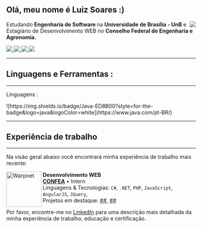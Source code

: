 ## Olá, meu nome é <strong> Luiz Soares :) </strong>

<img align='right' src="https://github-readme-stats.vercel.app/api?username=luizh-gsoares&theme=tokyonight&show_icons=true">

<div align="left">
    <p>
    Estudando <strong> Engenharia de Software </strong> na <strong> Universidade de Brasília - UnB</strong> 
    e Estagiário de Desenvolvimento WEB no <strong>Conselho Federal de Engenharia e Agronomia.</strong>
    </p>

<a href="https://www.instagram.com/luizh.gsoares/" alt="Instagram">
    <img src="https://img.shields.io/badge/Instagram-%23E4405F.svg?style=for-the-badge&logo=Instagram&logoColor=white"/>
</a>

<a href="https://www.linkedin.com/in/luizh.gsoares" alt="Linkedin">
    <img src="https://img.shields.io/badge/-Linkedin-ff3a5e?style=for-the-badge&logo=Linkedin&logoColor=FFF"/>
</a>

<a href="https://dev.to/luizhgsoares" alt="DEVTO">
    <img src="https://img.shields.io/badge/dev.to-0A0A0A?style=for-the-badge&logo=dev.to&logoColor=white"/>
</a>
<a href="https://www.twitter.com.br/luizhgsoares" alt="Twitter">
    <img src="https://img.shields.io/badge/Twitter-%231DA1F2.svg?style=for-the-badge&logo=Twitter&logoColor=white"/>
</a>
</div>

<hr>
<h2> Linguagens e Ferramentas : </h2>
<hr>
<p> Linguagens :</p>
![https://img.shields.io/badge/Java-ED8B00?style=for-the-badge&logo=java&logoColor=white](https://www.java.com/pt-BR/)

<hr>
<h2> Experiência de trabalho </h2>
<hr>

Na visão geral abaixo você encontrará minha experiência de trabalho mais recente:

[<img align="left" height="94px" width="94px" alt="Warpnet" src="https://media-exp1.licdn.com/dms/image/D4D0BAQH5VL588fHT8Q/company-logo_200_200/0/1667324845588?e=1675900800&v=beta&t=B5Fq-_qrrTJ2T0gUSmQbj98e4WZxmhSLnH9-3ovW4a0"/>](https://www.confea.org.br)

**Desenvolvimento WEB** \
[**CONFEA**](https://www.confea.org.br) • Intern \
Linguagens & Tecnologias: `C#`, `.NET`, `PHP`, `JavaScript`, `AngularJS`, `JQuery`,\
Projetos em destaque: [##](https://www.google.com/), [##](<https://pt.wikipedia.org/wiki/Marte_(planeta)>)
<br/>

Por favor, encontre-me no [LinkedIn](https://www.linkedin.com/in/p/luizh.gsoares) para uma descrição mais detalhada da minha experiência de trabalho, educação e certificação.

